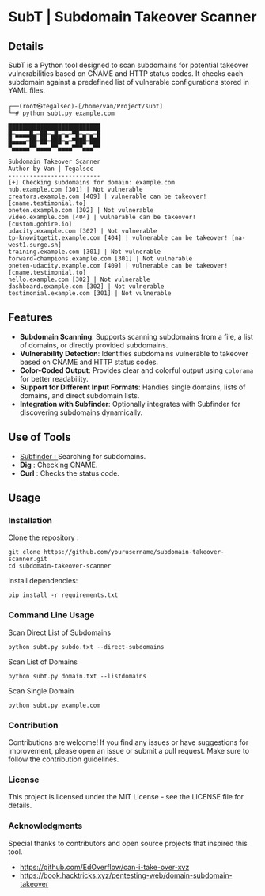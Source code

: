 # SubT | Subdomain Takeover Scanner

## Details
SubT is a Python tool designed to scan subdomains for potential takeover vulnerabilities based on CNAME and HTTP status codes. It checks each subdomain against a predefined list of vulnerable configurations stored in YAML files.
```
┌──(root㉿tegalsec)-[/home/van/Project/subt]
└─# python subt.py example.com

██████████████████████████                                                                                              
█─▄▄▄▄█▄─██─▄█▄─▄─▀█─▄─▄─█                                                                                              
█▄▄▄▄─██─██─███─▄─▀███─███                                                                                              
▀▄▄▄▄▄▀▀▄▄▄▄▀▀▄▄▄▄▀▀▀▄▄▄▀▀                                                                                              
                                                                                                                        
Subdomain Takeover Scanner                                                                                              
Author by Van | Tegalsec                                                                                              
--------------------------                                                                                              
[+] Checking subdomains for domain: example.com                                                                      
hub.example.com [301] | Not vulnerable
creators.example.com [409] | vulnerable can be takeover! [cname.testimonial.to]
oneten.example.com [302] | Not vulnerable
video.example.com [404] | vulnerable can be takeover! [custom.gohire.io]
udacity.example.com [302] | Not vulnerable
tp-knowitgetit.example.com [404] | vulnerable can be takeover! [na-west1.surge.sh]
training.example.com [301] | Not vulnerable
forward-champions.example.com [301] | Not vulnerable
oneten-udacity.example.com [409] | vulnerable can be takeover! [cname.testimonial.to]
hello.example.com [302] | Not vulnerable
dashboard.example.com [302] | Not vulnerable
testimonial.example.com [301] | Not vulnerable
```
## Features
- **Subdomain Scanning**: Supports scanning subdomains from a file, a list of domains, or directly provided subdomains.
- **Vulnerability Detection**: Identifies subdomains vulnerable to takeover based on CNAME and HTTP status codes.
- **Color-Coded Output**: Provides clear and colorful output using `colorama` for better readability.
- **Support for Different Input Formats**: Handles single domains, lists of domains, and direct subdomain lists.
- **Integration with Subfinder**: Optionally integrates with Subfinder for discovering subdomains dynamically.

## Use of Tools
   - [Subfinder : ](https://github.com/projectdiscovery/subfinder)Searching for subdomains.
   - **Dig** : Checking CNAME.
   - **Curl** : Checks the status code.
## Usage
### Installation
Clone the repository :
```
git clone https://github.com/yourusername/subdomain-takeover-scanner.git
cd subdomain-takeover-scanner
```
Install dependencies:
```
pip install -r requirements.txt
```
### Command Line Usage
Scan Direct List of Subdomains
```
python subt.py subdo.txt --direct-subdomains
```
Scan List of Domains
```
python subt.py domain.txt --listdomains
```
Scan Single Domain
```
python subt.py example.com
```
### Contribution
Contributions are welcome! If you find any issues or have suggestions for improvement, please open an issue or submit a pull request. Make sure to follow the contribution guidelines.

### License
This project is licensed under the MIT License - see the LICENSE file for details.

### Acknowledgments
Special thanks to contributors and open source projects that inspired this tool.
- https://github.com/EdOverflow/can-i-take-over-xyz
- https://book.hacktricks.xyz/pentesting-web/domain-subdomain-takeover
